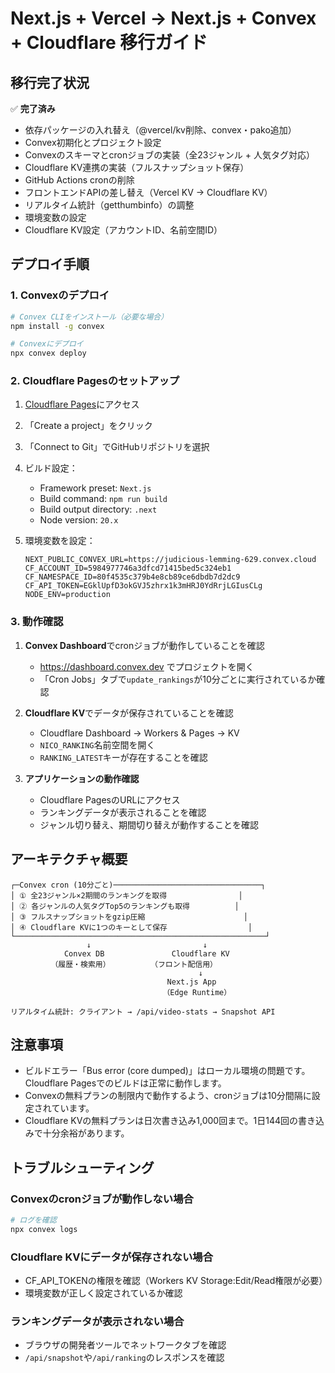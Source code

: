 # Next.js + Vercel → Next.js + Convex + Cloudflare 移行ガイド

## 移行完了状況

✅ **完了済み**
- 依存パッケージの入れ替え（@vercel/kv削除、convex・pako追加）
- Convex初期化とプロジェクト設定
- Convexのスキーマとcronジョブの実装（全23ジャンル + 人気タグ対応）
- Cloudflare KV連携の実装（フルスナップショット保存）
- GitHub Actions cronの削除
- フロントエンドAPIの差し替え（Vercel KV → Cloudflare KV）
- リアルタイム統計（getthumbinfo）の調整
- 環境変数の設定
- Cloudflare KV設定（アカウントID、名前空間ID）

## デプロイ手順

### 1. Convexのデプロイ

```bash
# Convex CLIをインストール（必要な場合）
npm install -g convex

# Convexにデプロイ
npx convex deploy
```

### 2. Cloudflare Pagesのセットアップ

1. [Cloudflare Pages](https://pages.cloudflare.com/)にアクセス
2. 「Create a project」をクリック
3. 「Connect to Git」でGitHubリポジトリを選択
4. ビルド設定：
   - Framework preset: `Next.js`
   - Build command: `npm run build`
   - Build output directory: `.next`
   - Node version: `20.x`

5. 環境変数を設定：
   ```
   NEXT_PUBLIC_CONVEX_URL=https://judicious-lemming-629.convex.cloud
   CF_ACCOUNT_ID=5984977746a3dfcd71415bed5c324eb1
   CF_NAMESPACE_ID=80f4535c379b4e8cb89ce6dbdb7d2dc9
   CF_API_TOKEN=EGklUpfD3okGVJ5zhrx1k3mHRJ0YdRrjLGIusCLg
   NODE_ENV=production
   ```

### 3. 動作確認

1. **Convex Dashboard**でcronジョブが動作していることを確認
   - https://dashboard.convex.dev でプロジェクトを開く
   - 「Cron Jobs」タブで`update_rankings`が10分ごとに実行されているか確認

2. **Cloudflare KV**でデータが保存されていることを確認
   - Cloudflare Dashboard → Workers & Pages → KV
   - `NICO_RANKING`名前空間を開く
   - `RANKING_LATEST`キーが存在することを確認

3. **アプリケーションの動作確認**
   - Cloudflare PagesのURLにアクセス
   - ランキングデータが表示されることを確認
   - ジャンル切り替え、期間切り替えが動作することを確認

## アーキテクチャ概要

```
┌─Convex cron (10分ごと)─────────────────────────────────┐
│ ① 全23ジャンル×2期間のランキングを取得                │
│ ② 各ジャンルの人気タグTop5のランキングも取得          │
│ ③ フルスナップショットをgzip圧縮                      │
│ ④ Cloudflare KVに1つのキーとして保存                  │
└────────────────────────────────────────────────────────┘
                 ↓                         ↓
            Convex DB               Cloudflare KV
         （履歴・検索用）         （フロント配信用）
                                          ↓
                                   Next.js App
                                  （Edge Runtime）

リアルタイム統計: クライアント → /api/video-stats → Snapshot API
```

## 注意事項

- ビルドエラー「Bus error (core dumped)」はローカル環境の問題です。Cloudflare Pagesでのビルドは正常に動作します。
- Convexの無料プランの制限内で動作するよう、cronジョブは10分間隔に設定されています。
- Cloudflare KVの無料プランは日次書き込み1,000回まで。1日144回の書き込みで十分余裕があります。

## トラブルシューティング

### Convexのcronジョブが動作しない場合
```bash
# ログを確認
npx convex logs
```

### Cloudflare KVにデータが保存されない場合
- CF_API_TOKENの権限を確認（Workers KV Storage:Edit/Read権限が必要）
- 環境変数が正しく設定されているか確認

### ランキングデータが表示されない場合
- ブラウザの開発者ツールでネットワークタブを確認
- `/api/snapshot`や`/api/ranking`のレスポンスを確認